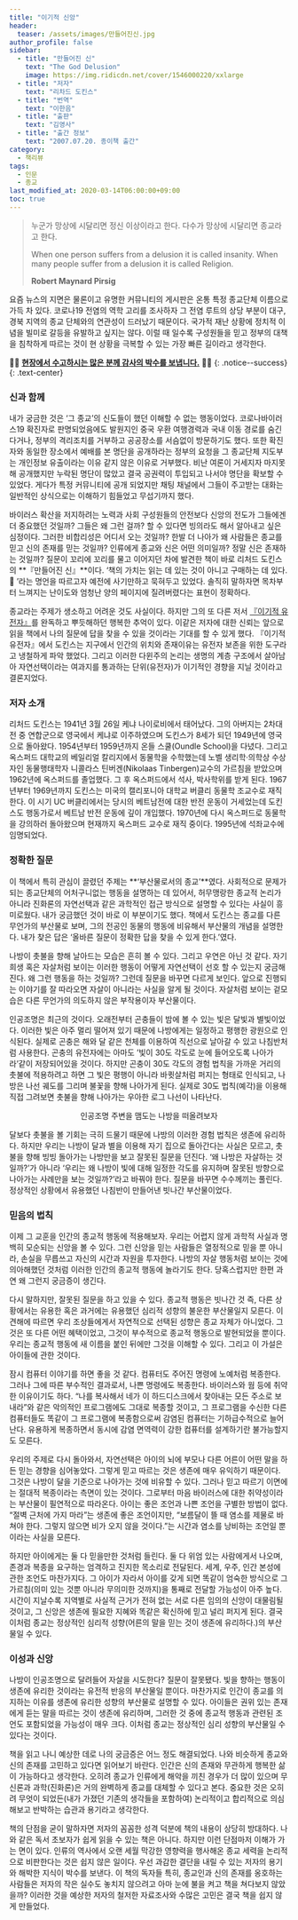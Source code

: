 ```yaml
---
title: "이기적 신앙"
header:
  teaser: /assets/images/만들어진신.jpg
author_profile: false
sidebar:
  - title: "만들어진 신"
    text: "The God Delusion"
    image: https://img.ridicdn.net/cover/1546000220/xxlarge
  - title: "저자"
    text: "리차드 도킨스"
  - title: "번역"
    text: "이한음"
  - title: "출판"
    text: "김영사"
  - title: "출간 정보"
    text: "2007.07.20. 종이책 출간"
category:
  - 책리뷰
tags:
  - 인문
  - 종교
last_modified_at: 2020-03-14T06:00:00+09:00
toc: true
---
```

> 누군가 망상에 시달리면 정신 이상이라고 한다. 다수가 망상에 시달리면 종교라고 한다. 
>
> When one person suffers from a delusion it is called insanity. When many people suffer from a delusion it is called Religion. 
>
> <footer><strong>Robert Maynard Pirsig</strong></footer>

요즘 뉴스의 지면은 물론이고 유명한 커뮤니티의 게시판은 온통 특정 종교단체 이름으로 가득 차 있다. 코로나19 전염의 역학 고리를 조사하자 그 전염 루트의 상당 부분이 대구, 경북 지역의 종교 단체와의 연관성이 드러났기 때문이다. 국가적 재난 상황에 정치적 이념을 빌미로 갈등을 유발하고 싶지는 않다. 이럴 때 일수록 구성원들을 믿고 정부의 대책을 침착하게 따르는 것이 현 상황을 극복할 수 있는 가장 빠른 길이라고 생각한다. 

🙏🏻 **[현장에서 수고하시는 많은 분께 감사의 박수를 보냅니다.](#Link)** 🙏🏻
{: .notice--success}
{: .text-center}

### 신과 함께

내가 궁금한 것은 ‘그 종교’의 신도들이 했던 이해할 수 없는 행동이었다. 코로나바이러스19 확진자로 판명되었음에도 발원지인 중국 우환 여행경력과 국내 이동 경로를 숨긴 다거나, 정부의 격리조치를 거부하고 공공장소를 서슴없이 방문하기도 했다. 또한 확진자와 동일한 장소에서 예배를 본 명단을 공개하라는 정부의 요청을 그 종교단체 지도부는 개인정보 유출이라는 이유 같지 않은 이유로 거부했다. 비난 여론이 거세지자 마지못해 공개했지만 누락된 명단이 많았고 결국 공권력이 투입되고 나서야 명단을 확보할 수 있었다. 게다가 특정 커뮤니티에  공개 되었지만 채팅 채널에서 그들이 주고받는 대화는 일반적인 상식으로는 이해하기 힘들었고 무섭기까지 했다.

바이러스 확산을 저지하려는 노력과 사회 구성원들의 안전보다 신앙의 전도가 그들에겐  더 중요했던 것일까? 그들은 왜 그런 걸까? 할 수 있다면 빙의라도 해서 알아내고 싶은 심정이다. 그러한 비합리성은 어디서 오는 것일까? 한발 더 나아가 왜 사람들은 종교를 믿고 신의 존재를 믿는 것일까? 인류에게 종교와 신은 어떤 의미일까? 정말 신은 존재하는 것일까? 질문이 꼬리에 꼬리를 물고 이어지던 차에 발견한 책이 바로 리처드 도킨스의  **『만들어진 신』**이다. ‘책의 가치는 읽는 데 있는 것이 아니고 구매하는 데 있다. 🤣 ’라는 명언을 따르고자 예전에 사기만하고 묵혀두고 있었다. 솔직히 말하자면 목차부터 느껴지는 난이도와 엄청난 양의 페이지에 질려버렸다는 표현이 정확하다. 

종교라는 주제가 생소하고 어려운 것도 사실이다. 하지만 그의 또 다른 저서 [『이기적 유전자』](https://deftone2000.github.io/the-selfish-gene)를 완독하고 뿌듯해하던 행복한 추억이 있다. 이같은 저자에 대한 신뢰는 앞으로 읽을 책에서 나의 질문에 답을 찾을 수 있을 것이라는 기대를 할 수 있게 했다. 『이기적 유전자』에서 도킨스는 지구에서 인간의 위치와 존재이유는 유전자 보존을 위한 도구라고 냉철하게 파악 했었다. 그리고 이러한 다윈주의 논리는 생명의 계층 구조에서 살아남아 자연선택이라는 여과지를 통과하는 단위(유전자)가 이기적인 경향을 지닐 것이라고 결론지었다. 

### 저자 소개

리처드 도킨스는 1941년 3월 26일 케냐 나이로비에서 태어났다. 그의 아버지는 2차대전 중 연합군으로 영국에서 케냐로 이주하였으며 도킨스가 8세가 되던 1949년에 영국으로 돌아왔다. 1954년부터 1959년까지 온들 스쿨(Oundle School)을 다녔다. 그리고 옥스퍼드 대학교의 베일리얼 칼리지에서 동물학을 수학했는데 노벨 생리학·의학상 수상자인 동물행태학자 니콜라스 틴버겐(Nikolaas Tinbergen)교수의 가르침을 받았으며 1962년에 옥스퍼드를 졸업했다. 그 후 옥스퍼드에서 석사, 박사학위를 받게 된다. 1967년부터 1969년까지 도킨스는 미국의 캘리포니아 대학교 버클리 동물학 조교수로 재직한다. 이 시기 UC 버클리에서는 당시의 베트남전에 대한 반전 운동이 거세었는데 도킨스도 행동가로서 베트남 반전 운동에 깊이 개입했다. 1970년에 다시 옥스퍼드로 동물학을 강의하러 돌아왔으며 현재까지 옥스퍼드 교수로 재직 중이다. 1995년에 석좌교수에 임명되었다. 

### 정확한 질문

이 책에서 특히 관심이 끌렸던 주제는 **‘부산물로서의 종교’**였다. 사회적으로 문제가 되는 종교단체의 어처구니없는 행동을 설명하는 데 있어서, 허무맹랑한 종교적 논리가 아니라 진화론의 자연선택과 같은 과학적인 접근 방식으로 설명할 수 있다는 사실이 흥미로웠다. 내가 궁금했던 것이 바로 이 부분이기도 했다. 책에서 도킨스는 종교를 다른 무언가의 부산물로 보며, 그의 전공인 동물의 행동에 비유해서 부산물의 개념을 설명한다. 내가 찾은 답은 ‘올바른 질문이 정확한 답을 찾을 수 있게 한다.’였다. 

나방이 촛불을 향해 날아드는 모습은 흔히 볼 수 있다. 그리고 우연은 아닌 것 같다. 자기희생 혹은 자살처럼 보이는 이러한 행동이 어떻게 자연선택이 선호 할 수 있는지 궁금해진다. 왜 그런 행동을 하는 것일까? 그런데 질문을 바꾸면 다르게 보인다. 앞으로 진행되는 이야기를 잘 따라오면 자살이 아니라는 사실을 알게 될 것이다. 자살처럼 보이는 겉모습은 다른 무언가의 의도하지 않은 부작용이자 부산물이다. 

인공조명은 최근의 것이다. 오래전부터 곤충들이 밤에 볼 수 있는 빛은 달빛과 별빛이었다. 이러한 빛은 아주 멀리 떨어져 있기 때문에 나방에게는 일정하고 평행한 광원으로 인식된다. 실제로 곤충은 해와 달 같은 천체를 이용하여 직선으로 날아갈 수 있고 나침반처럼 사용한다. 곤충의 유전자에는 아마도 ’빛이 30도 각도로 눈에 들어오도록 나아가라’같이 저장되어있을 것이다. 하지만 곤충이 30도 각도의 경험 법칙을 가까운 거리의 촛불에 적용하려고 하면 그 빛은 평행이 아니라 바큇살처럼 퍼지는 형태로 인식되고, 나방은 나선 궤도를 그리며 불꽃을 향해 나아가게 된다. 실제로 30도 법칙(예각)을 이용해 직접 그려보면 촛불을 향해 나아가는 우아한 로그 나선이 나타난다.

<figure class="align-center">
  <a><img src="{{ 'https://upload.wikimedia.org/wikipedia/commons/thumb/2/27/Spiral-log-st-se.svg/636px-Spiral-log-st-se.svg.png' | absolute_url }}" alt=""></a>
  <figcaption style="text-align:center">인공조명 주변을 맴도는 나방을 떠올려보자</figcaption>
</figure>

달보다 촛불을 볼 기회는 극히 드물기 때문에 나방의 이러한 경험 법칙은 생존에 유리하다. 하지만 우리는 나방이 달과 별을 이용해 자기 집으로 돌아간다는 사실은 모르고, 촛불을 향해 빙빙 돌아가는 나방만을 보고 잘못된 질문을 던진다. ‘왜 나방은 자살하는 것일까?’가 아니라 ‘우리는 왜 나방이 빛에 대해 일정한 각도를 유지하며 잘못된 방향으로 나아가는 사례만을 보는 것일까?’라고 바꿔야 한다. 질문을 바꾸면 수수께끼는 풀린다. 정상적인 상황에서 유용했던 나침반이 만들어낸 빗나간 부산물이었다. 

### 믿음의 법칙

이제 그 교훈을 인간의 종교적 행동에 적용해보자. 우리는 어렵지 않게 과학적 사실과 명백히 모순되는 신앙을 볼 수 있다. 그런 신앙을 믿는 사람들은 열정적으로 믿을 뿐 아니라, 손실을 무릅쓰고 자신의 시간과 자원을 투자한다. 나방의 자살 행동처럼 보이는 것에 의아해했던 것처럼 이러한 인간의 종교적 행동에 놀라기도 한다. 당혹스럽지만 한편 과연 왜 그런지 궁금증이 생긴다.

다시 말하지만, 잘못된 질문을 하고 있을 수 있다. 종교적 행동은 빗나간 것 즉, 다른 상황에서는 유용한 혹은 과거에는 유용했던 심리적 성향의 불운한 부산물일지 모른다. 이 견해에 따르면 우리 조상들에게서 자연적으로 선택된 성향은 종교 자체가 아니었다. 그것은 또 다른 어떤 혜택이었고, 그것이 부수적으로 종교적 행동으로 발현되었을 뿐이다. 우리는 종교적 행동에 새 이름을 붙인 뒤에만 그것을 이해할 수 있다. 그리고 이 가설은 아이들에 관한 것이다. 

잠시 컴퓨터 이야기를 하면 좋을 것 같다. 컴퓨터도 주어진 명령에 노예처럼 복종한다. 그러나 그에 따른 부수적인 결과로서, 나쁜 명령에도 복종한다. 바이러스와 웜 등에 취약한 이유이기도 하다. “나를 복사해서 네가 이 하드디스크에서 찾아내는 모든 주소로 보내라”와 같은 악의적인 프로그램에도 그대로 복종할 것이고, 그 프로그램을 수신한 다른 컴퓨터들도 똑같이 그 프로그램에 복종함으로써 감염된 컴퓨터는 기하급수적으로 늘어난다. 유용하게 복종하면서 동시에 감염 면역력이 강한 컴퓨터를 설계하기란 불가능할지도 모른다. 

우리의 주제로 다시 돌아와서, 자연선택은 아이의 뇌에 부모나 다른 어른이 어떤 말을 하든 믿는 경향을 심어놓았다. 그렇게 믿고 따르는 것은 생존에 매우 유익하기 때문이다. 그것은 나방이 달을 기준으로 나아가는 것에 비유할 수 있다. 그러나 믿고 따르기 이면에는 절대적 복종이라는 측면이 있는 것이다. 그로부터 마음 바이러스에 대한 취약성이라는 부산물이 필연적으로 따라온다. 아이는 좋은 조언과 나쁜 조언을 구별한 방법이 없다. “절벽 근처에 가지 마라”는 생존에 좋은 조언이지만, “보름달이 뜰 때 염소를 제물로 바쳐야 한다. 그렇지 않으면 비가 오지 않을 것이다.”는 시간과 염소를 낭비하는 조언일 뿐이라는 사실을 모른다.

하지만 아이에게는 둘 다 믿을만한 것처럼 들린다. 둘 다 위엄 있는 사람에게서 나오며, 존경과 복종을 요구하는 엄격하고 진지한 목소리로 전달된다. 세계, 우주, 인간 본성에 관한 조언도 마찬가지다. 그 아이가 자라서 아이를 갖게 되면 똑같이 엄숙한 방식으로 그 가르침(의미 있는 것뿐 아니라 무의미한 것까지)을 통째로 전달할 가능성이 아주 높다. 시간이 지날수록 지역별로 사실적 근거가 전혀 없는 서로 다른 임의의 신앙이 대물림될 것이고, 그 신앙은 생존에 필요한 지혜와 똑같은 확신하에 믿고 널리 퍼지게 된다. 결국 이처럼 종교는 정상적인 심리적 성향(어른의 말을 믿는 것이 생존에 유리하다.)의 부산물일 수 있다. 

### 이성과 신앙

나방이 인공조명으로 달려들어 자살을 시도한다? 질문이 잘못됐다. 빛을 향하는 행동이 생존에 유리한 것이라는 유전적 반응의 부산물일 뿐이다. 마찬가지로 인간이 종교를 의지하는 이유를 생존에 유리한 성향의 부산물로 설명할 수 있다. 아이들은 권위 있는 존재에게 듣는 말을 따르는 것이 생존에 유리하며, 그러한 것 중에 종교적 행동과 관련된 조언도 포함되었을 가능성이 매우 크다. 이처럼 종교는 정상적인 심리 성향의 부산물일 수 있다는 것이다. 

책을 읽고 나니 예상한 데로 나의 궁금증은 어느 정도 해결되었다. 나와 비슷하게 종교와 신의 존재를 고민하고 있다면 읽어보기 바란다. 인간은 신의 존재와 무관하게 행복한 삶이 가능하다고 생각한다. 오히려 종교가 인류에게 해악을 끼친 경우가 더 많이 있으며 무신론과 과학(진화론)은 거의 완벽하게 종교를 대체할 수 있다고 본다. 중요한 것은 오히려 무엇이 되었든(내가 가졌던 기존의 생각들을 포함하여) 논리적이고 합리적으로 의심해보고 반박하는 습관과 용기라고 생각한다. 

책의 단점을 굳이 말하자면 저자의 꼼꼼한 성격 덕분에 책의 내용이 상당히 방대하다. 나와 같은 독서 초보자가 쉽게 읽을 수 있는 책은 아니다. 하지만 이런 단점마저 이해가 가는 면이 있다. 인류의 역사에서 오랜 세월 막강한 영향력을 행사해온 종교 세력을 논리적으로 비판한다는 것은 쉽지 않은 일이다. 우선 과감한 결단을 내릴 수 있는 저자의 용기와 해박한 지식이 박수를 보낸다. 이 책의 독자들 특히, 종교인과 신의 존재를 옹호하는 사람들은 저자의 작은 실수도 놓치지 않으려고 아마 눈에 불을 켜고 책을 쳐다보지 않았을까? 이러한 것을 예상한 저자의 철저한 자료조사와 수많은 고민은 결국 책을 쉽지 않게 만들었다.

